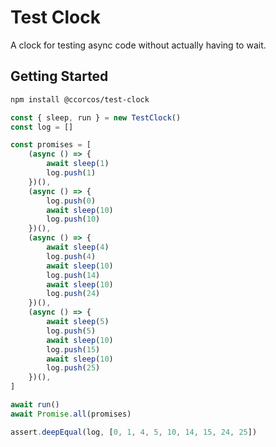 # Test Clock

A clock for testing async code without actually having to wait.

## Getting Started

```sh
npm install @ccorcos/test-clock
```

```ts
const { sleep, run } = new TestClock()
const log = []

const promises = [
	(async () => {
		await sleep(1)
		log.push(1)
	})(),
	(async () => {
		log.push(0)
		await sleep(10)
		log.push(10)
	})(),
	(async () => {
		await sleep(4)
		log.push(4)
		await sleep(10)
		log.push(14)
		await sleep(10)
		log.push(24)
	})(),
	(async () => {
		await sleep(5)
		log.push(5)
		await sleep(10)
		log.push(15)
		await sleep(10)
		log.push(25)
	})(),
]

await run()
await Promise.all(promises)

assert.deepEqual(log, [0, 1, 4, 5, 10, 14, 15, 24, 25])
```